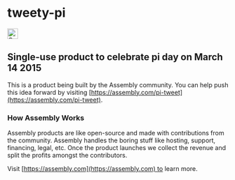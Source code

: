 # tweety-pi

<a href="https://assembly.com/pi-tweet/bounties?utm_campaign=assemblage&utm_source=pi-tweet&utm_medium=repo_badge"><img src="https://asm-badger.herokuapp.com/pi-tweet/badges/tasks.svg" height="24px" alt="Open Tasks" /></a>

## Single-use product to celebrate pi day on March 14 2015

This is a product being built by the Assembly community. You can help push this idea forward by visiting [https://assembly.com/pi-tweet](https://assembly.com/pi-tweet).

### How Assembly Works

Assembly products are like open-source and made with contributions from the community. Assembly handles the boring stuff like hosting, support, financing, legal, etc. Once the product launches we collect the revenue and split the profits amongst the contributors.

Visit [https://assembly.com](https://assembly.com) to learn more.

